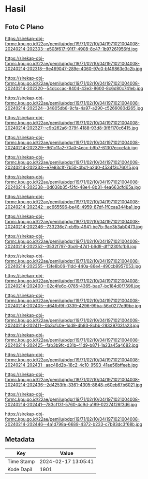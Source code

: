 # Hasil

## Foto C Plano

https://sirekap-obj-formc.kpu.go.id/22ae/pemilu/pdpr/19/71/02/10/04/1971021004008-20240214-202303--e508f617-91f7-4908-8c47-1b97261956fd.jpg

https://sirekap-obj-formc.kpu.go.id/22ae/pemilu/pdpr/19/71/02/10/04/1971021004008-20240214-202318--9e469047-289e-4060-97c0-bf49863e3c2b.jpg

https://sirekap-obj-formc.kpu.go.id/22ae/pemilu/pdpr/19/71/02/10/04/1971021004008-20240214-202320--54dcccac-8404-43e3-8600-8c6d80c741eb.jpg

https://sirekap-obj-formc.kpu.go.id/22ae/pemilu/pdpr/19/71/02/10/04/1971021004008-20240214-202324--34805db8-9cfa-4a97-a290-c5269080d265.jpg

https://sirekap-obj-formc.kpu.go.id/22ae/pemilu/pdpr/19/71/02/10/04/1971021004008-20240214-202327--c9b262a6-379f-4188-93d8-3f6f170c6415.jpg

https://sirekap-obj-formc.kpu.go.id/22ae/pemilu/pdpr/19/71/02/10/04/1971021004008-20240214-202329--961c11a2-70a0-4ecc-b9b7-61307eccefab.jpg

https://sirekap-obj-formc.kpu.go.id/22ae/pemilu/pdpr/19/71/02/10/04/1971021004008-20240214-202333--e7e93c1f-7b50-4bc1-a2d0-4534f3c76015.jpg

https://sirekap-obj-formc.kpu.go.id/22ae/pemilu/pdpr/19/71/02/10/04/1971021004008-20240214-202338--0d038b35-f2fd-48e4-8b31-4ea663dfd65a.jpg

https://sirekap-obj-formc.kpu.go.id/22ae/pemilu/pdpr/19/71/02/10/04/1971021004008-20240214-202342--ec665596-be46-4959-87df-1f0caa344ba1.jpg

https://sirekap-obj-formc.kpu.go.id/22ae/pemilu/pdpr/19/71/02/10/04/1971021004008-20240214-202346--733236c7-cb9b-4941-be7b-9ac3b3ab0473.jpg

https://sirekap-obj-formc.kpu.go.id/22ae/pemilu/pdpr/19/71/02/10/04/1971021004008-20240214-202352--0532f797-3bc6-47d1-b6d9-dff1230fcfb6.jpg

https://sirekap-obj-formc.kpu.go.id/22ae/pemilu/pdpr/19/71/02/10/04/1971021004008-20240214-202355--13fe8b06-11dd-440a-86e4-490cb9957053.jpg

https://sirekap-obj-formc.kpu.go.id/22ae/pemilu/pdpr/19/71/02/10/04/1971021004008-20240214-202400--02c4fe6c-0785-4365-bae7-bc184d0f7596.jpg

https://sirekap-obj-formc.kpu.go.id/22ae/pemilu/pdpr/19/71/02/10/04/1971021004008-20240214-202405--d64fbf9f-0339-4296-99ba-56c0277e99be.jpg

https://sirekap-obj-formc.kpu.go.id/22ae/pemilu/pdpr/19/71/02/10/04/1971021004008-20240214-202411--0b3cfc0e-1dd9-4b93-8cbb-283397031a23.jpg

https://sirekap-obj-formc.kpu.go.id/22ae/pemilu/pdpr/19/71/02/10/04/1971021004008-20240214-202425--fab3b9fc-d31b-41d9-b871-1a23a45a4682.jpg

https://sirekap-obj-formc.kpu.go.id/22ae/pemilu/pdpr/19/71/02/10/04/1971021004008-20240214-202431--aac48d2b-18c2-4c10-9593-41ae56bffeeb.jpg

https://sirekap-obj-formc.kpu.go.id/22ae/pemilu/pdpr/19/71/02/10/04/1971021004008-20240214-202436--2d4253fb-3361-4305-8848-c60eb67b6021.jpg

https://sirekap-obj-formc.kpu.go.id/22ae/pemilu/pdpr/19/71/02/10/04/1971021004008-20240214-202441--783cf131-5760-4c9d-a189-02274f26f3d6.jpg

https://sirekap-obj-formc.kpu.go.id/22ae/pemilu/pdpr/19/71/02/10/04/1971021004008-20240214-202446--4a1d798a-6689-4372-b233-c7b83dc3f68b.jpg


## Metadata

| Key        | Value               |
| ---------- | ------------------- |
| Time Stamp | 2024-02-17 13:05:41 |
| Kode Dapil | 1901                |




